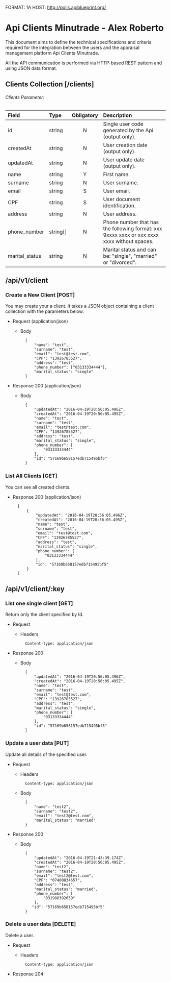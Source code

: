 FORMAT: 1A
HOST: http://polls.apiblueprint.org/

# Api Clients Minutrade - Alex Roberto

This document aims to define the technical specifications and criteria
required for the integration between the users and the appraisal management platform Api Clients Minutrade.

All the API communication is performed via HTTP-based REST pattern and
using JSON data format.

## Clients Collection [/clients]

###### Clients Parameter: 

| Field          | Type     | Obligatory  | Description |
|:---------------|:---------|:-----------:|:------------|
| id             | string   | N           | Single user code generated by the Api (output only).
| createdAt      | string   | N           | User creation date (output only).
| updatedAt      | string   | N           | User update date (output only).
| name           | string   | Y           | First name.
| surname        | string   | N           | User surname.
| email          | string   | S           | User email.
| CPF            | string   | S           | User document identification.
| address        | string   | N           | User address.
| phone_number   | string[] | N           | Phone number that has the following format: xxx 9xxxx xxxx or xxx xxxx xxxx without spaces.
| marital_status | string   | N           | Marital status and can be: "single", "married" or "divorced".

## /api/v1/client

### Create a New Client [POST]

You may create your a client. It takes a JSON
object containing a client collection with the parameters below.

+ Request (application/json)


    + Body

            {
                "name": "test",
                "surname": "test",
                "email": "test@test.com",
                "CPF": "13926785527",
                "address": "test",
                "phone_number": ["03133334444"],
                "marital_status": "single"
            }

+ Response 200 (application/json)

    + Body

            {
                "updatedAt": "2016-04-19T20:56:05.496Z",
                "createdAt": "2016-04-19T20:56:05.495Z",
                "name": "test",
                "surname": "test",
                "email": "test@test.com",
                "CPF": "13926785527",
                "address": "test",
                "marital_status": "single",
                "phone_number": [
                    "03133334444"
                ],
                "id": "57169b658157edb715495bf5"
            }

### List All Clients [GET]

You can see all created clients.

+ Response 200 (application/json)

        [
            {
                "updatedAt": "2016-04-19T20:56:05.496Z",
                "createdAt": "2016-04-19T20:56:05.495Z",
                "name": "test",
                "surname": "test",
                "email": "test@test.com",
                "CPF": "13926785527",
                "address": "test",
                "marital_status": "single",
                "phone_number": [
                    "03133334444"
                ],
                "id": "57169b658157edb715495bf5"
            }
        ]

## /api/v1/client/:key

### List one single client [GET]
Return only the client specified by Id.

+ Request
    + Headers
    
            Content-type: application/json
            

+ Response 200
    
    + Body

            {
                "updatedAt": "2016-04-19T20:56:05.496Z",
                "createdAt": "2016-04-19T20:56:05.495Z",
                "name": "test",
                "surname": "test",
                "email": "test@test.com",
                "CPF": "13926785527",
                "address": "test",
                "marital_status": "single",
                "phone_number": [
                    "03133334444"
                ],
                "id": "57169b658157edb715495bf5"
            }
            
### Update a user data [PUT]
Update all details of the specified user.

+ Request
    + Headers
    
            Content-type: application/json

    + Body
    
            {
                "name": "test2",
                "surname": "test2",
                "email": "test2@test.com",
                "marital_status": "married"
            }

+ Response 200
    
    + Body
    

            {
                "updatedAt": "2016-04-19T21:43:39.174Z",
                "createdAt": "2016-04-19T20:56:05.495Z",
                "name": "test2",
                "surname": "test2",
                "email": "test2@test.com",
                "CPF": "07400834657",
                "address": "test",
                "marital_status": "married",
                "phone_number": [
                    "031988392659"
                ],
               "id": "57169b658157edb715495bf5"
            }

### Delete a user data [DELETE]
Delete a user.

+ Request
    + Headers
    
            Content-type: application/json

+ Response 204